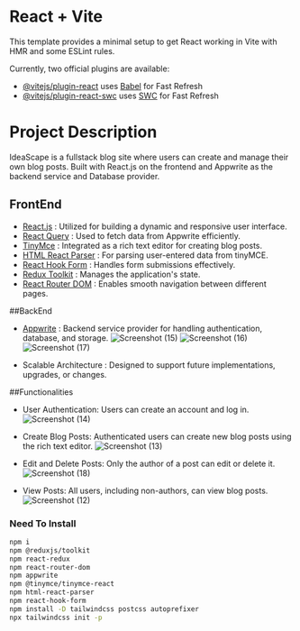 # React + Vite

This template provides a minimal setup to get React working in Vite with HMR and some ESLint rules.

Currently, two official plugins are available:

- [@vitejs/plugin-react](https://github.com/vitejs/vite-plugin-react/blob/main/packages/plugin-react/README.md) uses [Babel](https://babeljs.io/) for Fast Refresh
- [@vitejs/plugin-react-swc](https://github.com/vitejs/vite-plugin-react-swc) uses [SWC](https://swc.rs/) for Fast Refresh

# Project Description 
IdeaScape is a fullstack blog site where users can create and manage their own blog posts. Built with React.js on the frontend and Appwrite as the backend service and Database provider.


## FrontEnd

- [React.js](https://github.com/topics/reactjs) :
Utilized for building a dynamic and responsive user interface.
- [React Query](https://github.com/topics/react-query) : Used to fetch data from Appwrite efficiently.
-  [TinyMce](https://www.tiny.cloud/auth/login/?redirect_to=%2Fmy-account%2Fintegrate%2F) : Integrated as a rich text editor for creating blog posts.
- [HTML React Parser](https://www.npmjs.com/package/react-html-parser) : For parsing user-entered data from tinyMCE.
- [React Hook Form](https://github.com/topics/react-hook-form) : Handles form submissions effectively.
- [Redux Toolkit](https://github.com/topics/redux-toolkit) : Manages the application's state.
- [React Router DOM](https://github.com/topics/react-router) : Enables smooth navigation between different pages.

##BackEnd

- [Appwrite](https://appwrite.io/) : Backend service provider for handling authentication, database, and storage.
  ![Screenshot (15)](https://github.com/user-attachments/assets/478b34c6-302a-4da2-9292-de132ae27a4c)
  ![Screenshot (16)](https://github.com/user-attachments/assets/2bee27f5-de51-4659-9ad1-706cc00f9621)
  ![Screenshot (17)](https://github.com/user-attachments/assets/56679818-77d6-4ec7-b175-ba86f6bd1fe2)


- Scalable Architecture : Designed to support future implementations, upgrades, or changes.

##Functionalities

- User Authentication: Users can create an account and log in.
  ![Screenshot (14)](https://github.com/user-attachments/assets/097e0a00-92ec-476c-8060-612be8334a8b)

- Create Blog Posts: Authenticated users can create new blog posts using the rich text editor.
  ![Screenshot (13)](https://github.com/user-attachments/assets/ed5f455c-b02a-4105-b62b-54141462d774)

- Edit and Delete Posts: Only the author of a post can edit or delete it.
  ![Screenshot (18)](https://github.com/user-attachments/assets/742a7523-fb7a-44a1-a7db-e88193cc9730)

- View Posts: All users, including non-authors, can view blog posts.
  ![Screenshot (12)](https://github.com/user-attachments/assets/745861f2-fca8-41ac-b6b3-90b02dad1b79)

### Need To Install

   ```bash
   npm i
   npm @reduxjs/toolkit
   npm react-redux
   npm react-router-dom
   npm appwrite
   npm @tinymce/tinymce-react
   npm html-react-parser
   npm react-hook-form
   npm install -D tailwindcss postcss autoprefixer
   npx tailwindcss init -p



